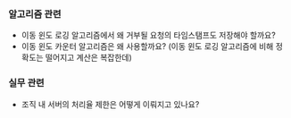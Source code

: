 ### 알고리즘 관련
- 이동 윈도 로깅 알고리즘에서 왜 거부될 요청의 타임스탬프도 저장해야 할까요?
- 이동 윈도 카운터 알고리즘은 왜 사용할까요? (이동 윈도 로깅 알고리즘에 비해 정확도는 떨어지고 계산은 복잡한데)

### 실무 관련
- 조직 내 서버의 처리율 제한은 어떻게 이뤄지고 있나요?
